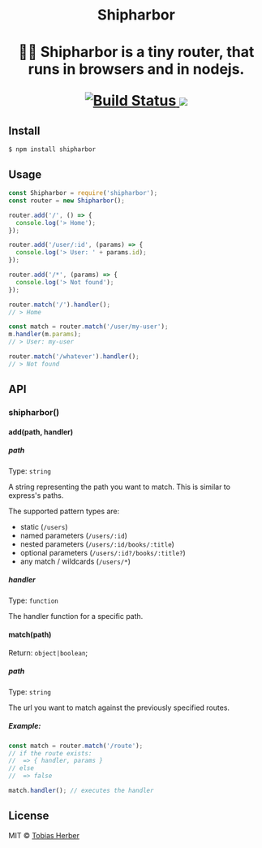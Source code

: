 <h1 align="center">Shipharbor<h1>

<p align="center">🚢🌊 Shipharbor is a tiny router, that runs in browsers and in nodejs.</p>

<p align="center">
  <a href="https://travis-ci.org/herber/shipharbor">
    <img src="https://travis-ci.org/herber/shipharbor.svg?branch=master" alt="Build Status">
  </a>

  <a href="https://codecov.io/gh/herber/shipharbor">
    <img src="https://codecov.io/gh/herber/shipharbor/branch/master/graph/badge.svg" />
  </a>
</p>

## Install

```
$ npm install shipharbor
```

## Usage

```js
const Shipharbor = require('shipharbor');
const router = new Shipharbor();

router.add('/', () => {
  console.log('> Home');
});

router.add('/user/:id', (params) => {
  console.log('> User: ' + params.id);
});

router.add('/*', (params) => {
  console.log('> Not found');
});

router.match('/').handler();
// > Home

const match = router.match('/user/my-user');
m.handler(m.params);
// > User: my-user

router.match('/whatever').handler();
// > Not found
```

## API

### shipharbor()

#### add(path, handler)

##### path

Type: `string`

A string representing the path you want to match. This is similar to express's paths.

The supported pattern types are:

* static (`/users`)
* named parameters (`/users/:id`)
* nested parameters (`/users/:id/books/:title`)
* optional parameters (`/users/:id?/books/:title?`)
* any match / wildcards (`/users/*`)

##### handler

Type: `function`

The handler function for a specific path.

#### match(path)

Return: `object|boolean`;

##### path

Type: `string`

The url you want to match against the previously specified routes.

##### Example:

```js
const match = router.match('/route');
// if the route exists:
//  => { handler, params }
// else
//  => false

match.handler(); // executes the handler
```

## License

MIT © [Tobias Herber](http://tobihrbr.com)

